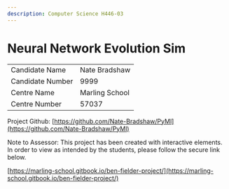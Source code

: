 ```yaml
---
description: Computer Science H446-03
---
```


# Neural Network Evolution Sim

|                  |                |
| ---------------- | -------------- |
| Candidate Name   | Nate Bradshaw  |
| Candidate Number | 9999           |
| Centre Name      | Marling School |
| Centre Number    | 57037          |

Project Github: [https://github.com/Nate-Bradshaw/PyMl](https://github.com/Nate-Bradshaw/PyMl)

Note to Assessor: This project has been created with interactive elements. In order to view as intended by the students, please follow the secure link below.

[https://marling-school.gitbook.io/ben-fielder-project/](https://marling-school.gitbook.io/ben-fielder-project/)
